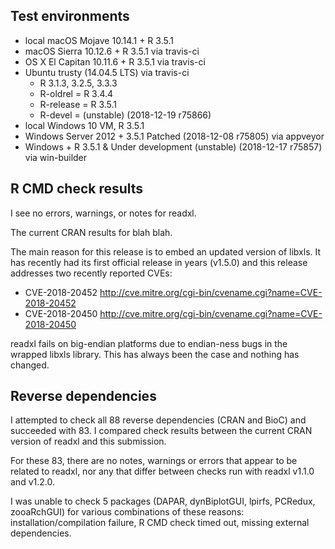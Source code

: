 ## Test environments

* local macOS Mojave 10.14.1 + R 3.5.1
* macOS Sierra 10.12.6 + R 3.5.1 via travis-ci
* OS X El Capitan 10.11.6 + R 3.5.1 via travis-ci
* Ubuntu trusty (14.04.5 LTS) via travis-ci
  - R 3.1.3, 3.2.5, 3.3.3
  - R-oldrel = R 3.4.4
  - R-release = R 3.5.1
  - R-devel = (unstable) (2018-12-19 r75866)
* local Windows 10 VM, R 3.5.1
* Windows Server 2012 + 3.5.1 Patched (2018-12-08 r75805) via appveyor
* Windows + R 3.5.1 & Under development (unstable) (2018-12-17 r75857) via win-builder

## R CMD check results

I see no errors, warnings, or notes for readxl.

The current CRAN results for blah blah.

The main reason for this release is to embed an updated version of libxls. It has recently had its first official release in years (v1.5.0) and this release addresses two recently reported CVEs:

  * CVE-2018-20452 http://cve.mitre.org/cgi-bin/cvename.cgi?name=CVE-2018-20452
  * CVE-2018-20450 http://cve.mitre.org/cgi-bin/cvename.cgi?name=CVE-2018-20450

readxl fails on big-endian platforms due to endian-ness bugs in the wrapped libxls library. This has always been the case and nothing has changed.

## Reverse dependencies

I attempted to check all 88 reverse dependencies (CRAN and BioC) and succeeded with 83. I compared check results between the current CRAN version of readxl and this submission.

For these 83, there are no notes, warnings or errors that appear to be related to readxl, nor any that differ between checks run with readxl v1.1.0 and v1.2.0.

I was unable to check 5 packages (DAPAR, dynBiplotGUI, lpirfs, PCRedux, zooaRchGUI) for various combinations of these reasons: installation/compilation failure, R CMD check timed out, missing external dependencies.
